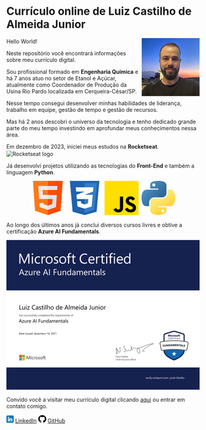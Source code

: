 # Currículo online de Luiz Castilho de Almeida Junior

<img src="images/README/profile.png" alt="Luiz Almeida Jr profile photo" align="right" width=30%>

Hello World!

Neste repositório você encontrará informações sobre meu currículo digital.

<!--![Luiz Almeida Jr profile photo](images/README/profile.png)-->

Sou profissional formado em **Engenharia Química** e há 7 anos atuo no setor de Etanol e Açúcar, atualmente como Coordenador de Produção da Usina Rio Pardo localizada em Cerqueira-César/SP.

Nesse tempo consegui desenvolver minhas habilidades de liderança, trabalho em equipe, gestão de tempo e gestão de recursos.

Mas há 2 anos descobri o universo da tecnologia e tenho dedicado grande parte do meu tempo investindo em aprofundar meus conhecimentos nessa área.

Em dezembro de 2023, iniciei meus estudos na **Rocketseat**. <img src="https://encrypted-tbn0.gstatic.com/images?q=tbn:ANd9GcTS4Gl24ayq6YsEcQNsQ0b8IuomsSou__h6pXT8dH_fcDvOa2ol4hv2W-DCy7maqFViwrA&usqp=CAU" alt="Rocketseat logo" align="center" width=5%>

Já desenvolvi projetos utilizando as tecnologias do **Front-End** e também a linguagem **Python**.

<div align="center">

![Technologys](images/README/techs.png)

</div>

Ao longo dos últimos anos já conclui diversos cursos livres e obtive a certificação **Azure AI Fundamentals**.

<div align="center">

![Luiz Azure AI Fundamentals Certified](images/README/azureAIFundamentals.png)

</div>

Convido você a visitar meu currículo digital clicando [aqui](https://luizalmeidajr.github.io/curriculo/) ou entrar em contato comigo.

![LinkedIn Icon](images/README/linkedinIcon.png) [LinkedIn](https://www.linkedin.com/in/luiz-almeida-jr-643789224/)
![GitHub Icon](images/README/githubIcon.png) [GitHub](https://github.com/LuizAlmeidaJr)
